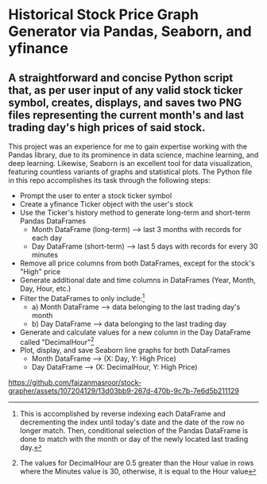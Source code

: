 # Historical Stock Price Graph Generator via Pandas, Seaborn, and yfinance

## A straightforward and concise Python script that, as per user input of any valid stock ticker symbol, creates, displays, and saves two PNG files representing the current month's and last trading day's high prices of said stock.

This project was an experience for me to gain expertise working with the Pandas library, due to its prominence in data science, machine learning, and deep learning. Likewise, Seaborn is an excellent tool for data visualization, featuring countless variants of graphs and statistical plots. The Python file in this repo accomplishes its task through the following steps:

* Prompt the user to enter a stock ticker symbol
* Create a yfinance Ticker object with the user's stock
* Use the Ticker's history method to generate long-term and short-term Pandas DataFrames
  * Month DataFrame (long-term) --> last 3 months with records for each day
  * Day DataFrame (short-term) --> last 5 days with records for every 30 minutes
* Remove all price columns from both DataFrames, except for the stock's "High" price
* Generate additional date and time columns in DataFrames (Year, Month, Day, Hour, etc.)
* Filter the DataFrames to only include:[^1]
  * a) Month DataFrame --> data belonging to the last trading day's month
  * b) Day DataFrame --> data belonging to the last trading day
* Generate and calculate values for a new column in the Day DataFrame called "DecimalHour"[^2]
* Plot, display, and save Seaborn line graphs for both DataFrames
  * Month DataFrame --> (X: Day, Y: High Price)
  * Day DataFrame --> (X: DecimalHour, Y: High Price)

https://github.com/faizanmasroor/stock-grapher/assets/107204129/13d03bb9-267d-470b-9c7b-7e6d5b211129

[^1]: This is accomplished by reverse indexing each DataFrame and decrementing the index until today's date and the date of the row no longer match. Then, conditional selection of the Pandas DataFrame is done to match with the month or day of the newly located last trading day.
[^2]: The values for DecimalHour are 0.5 greater than the Hour value in rows where the Minutes value is 30, otherwise, it is equal to the Hour value
